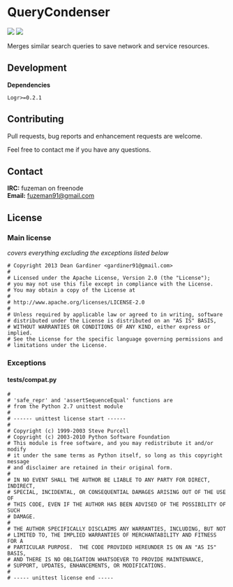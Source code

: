 # QueryCondenser 
[![](https://travis-ci.org/fuzeman/QueryCondenser.png?branch=master)](https://travis-ci.org/fuzeman/Caper)
[![](https://coveralls.io/repos/fuzeman/QueryCondenser/badge.png?branch=master)](https://coveralls.io/r/fuzeman/Caper?branch=master)

Merges similar search queries to save network and service resources.

## Development

**Dependencies**

    Logr>=0.2.1

## Contributing

Pull requests, bug reports and enhancement requests are welcome.

Feel free to contact me if you have any questions.

## Contact

**IRC:** fuzeman on freenode  
**Email:** fuzeman91@gmail.com

## License

### Main license
*covers everything excluding the exceptions listed below*

    # Copyright 2013 Dean Gardiner <gardiner91@gmail.com>
    #
    # Licensed under the Apache License, Version 2.0 (the "License");
    # you may not use this file except in compliance with the License.
    # You may obtain a copy of the License at
    #
    # http://www.apache.org/licenses/LICENSE-2.0
    #
    # Unless required by applicable law or agreed to in writing, software
    # distributed under the License is distributed on an "AS IS" BASIS,
    # WITHOUT WARRANTIES OR CONDITIONS OF ANY KIND, either express or implied.
    # See the License for the specific language governing permissions and
    # limitations under the License.

### Exceptions

#### tests/compat.py

    #
    # 'safe_repr' and 'assertSequenceEqual' functions are
    # from the Python 2.7 unittest module
    #
    # ------ unittest license start ------
    #
    # Copyright (c) 1999-2003 Steve Purcell
    # Copyright (c) 2003-2010 Python Software Foundation
    # This module is free software, and you may redistribute it and/or modify
    # it under the same terms as Python itself, so long as this copyright message
    # and disclaimer are retained in their original form.
    #
    # IN NO EVENT SHALL THE AUTHOR BE LIABLE TO ANY PARTY FOR DIRECT, INDIRECT,
    # SPECIAL, INCIDENTAL, OR CONSEQUENTIAL DAMAGES ARISING OUT OF THE USE OF
    # THIS CODE, EVEN IF THE AUTHOR HAS BEEN ADVISED OF THE POSSIBILITY OF SUCH
    # DAMAGE.
    #
    # THE AUTHOR SPECIFICALLY DISCLAIMS ANY WARRANTIES, INCLUDING, BUT NOT
    # LIMITED TO, THE IMPLIED WARRANTIES OF MERCHANTABILITY AND FITNESS FOR A
    # PARTICULAR PURPOSE.  THE CODE PROVIDED HEREUNDER IS ON AN "AS IS" BASIS,
    # AND THERE IS NO OBLIGATION WHATSOEVER TO PROVIDE MAINTENANCE,
    # SUPPORT, UPDATES, ENHANCEMENTS, OR MODIFICATIONS.
    #
    # ----- unittest license end -----